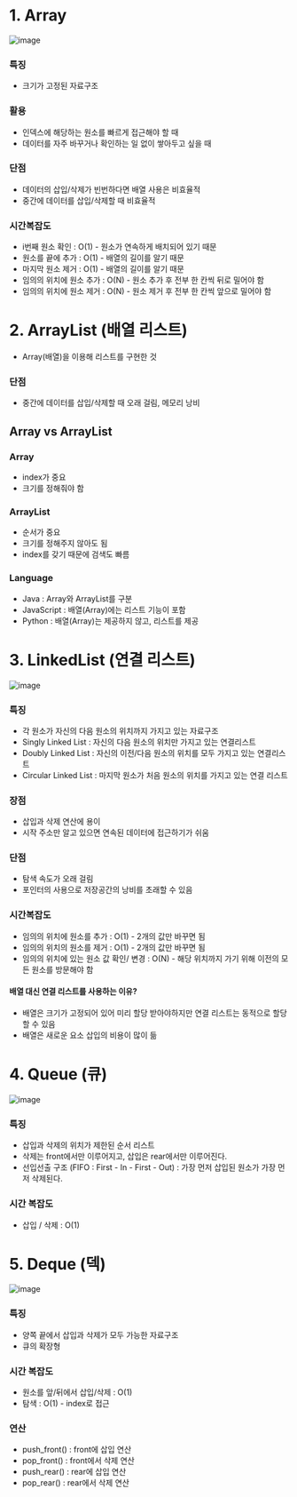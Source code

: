 # 1. Array

![image](https://user-images.githubusercontent.com/61968474/94548701-12432780-028c-11eb-9b17-df2c44d24f55.png)

### 특징

- 크기가 고정된 자료구조

### 활용

- 인덱스에 해당하는 원소를 빠르게 접근해야 할 때
- 데이터를 자주 바꾸거나 확인하는 일 없이 쌓아두고 싶을 때

### 단점

- 데이터의 삽입/삭제가 빈번하다면 배열 사용은 비효율적
- 중간에 데이터를 삽입/삭제할 때 비효율적

### 시간복잡도

- i번째 원소 확인 : O(1) - 원소가 연속하게 배치되어 있기 때문
- 원소를 끝에 추가 : O(1) - 배열의 길이를 알기 때문
- 마지막 원소 제거 : O(1) - 배열의 길이를 알기 때문
- 임의의 위치에 원소 추가 : O(N) - 원소 추가 후 전부 한 칸씩 뒤로 밀어야 함
- 임의의 위치에 원소 제거 : O(N) - 원소 제거 후 전부 한 칸씩 앞으로 밀어야 함

# 2. ArrayList (배열 리스트)

- Array(배열)을 이용해 리스트를 구현한 것

### 단점

- 중간에 데이터를 삽입/삭제할 때 오래 걸림, 메모리 낭비

## Array vs ArrayList

### Array

- index가 중요
- 크기를 정해줘야 함

### ArrayList

- 순서가 중요
- 크기를 정해주지 않아도 됨
- index를 갖기 때문에 검색도 빠름

### Language

- Java : Array와 ArrayList를 구분
- JavaScript : 배열(Array)에는 리스트 기능이 포함
- Python : 배열(Array)는 제공하지 않고, 리스트를 제공

# 3. LinkedList (연결 리스트)

![image](https://user-images.githubusercontent.com/61968474/94561461-ff861e00-029e-11eb-92bd-7b0bef266e20.png)

### 특징

- 각 원소가 자신의 다음 원소의 위치까지 가지고 있는 자료구조
- Singly Linked List : 자신의 다음 원소의 위치만 가지고 있는 연결리스트
- Doubly Linked List : 자신의 이전/다음 원소의 위치를 모두 가지고 있는 연결리스트
- Circular Linked List : 마지막 원소가 처음 원소의 위치를 가지고 있는 연결 리스트

### 장점

- 삽입과 삭제 연산에 용이
- 시작 주소만 알고 있으면 연속된 데이터에 접근하기가 쉬움

### 단점

- 탐색 속도가 오래 걸림
- 포인터의 사용으로 저장공간의 낭비를 초래할 수 있음

### 시간복잡도

- 임의의 위치에 원소를 추가 : O(1) - 2개의 값만 바꾸면 됨
- 임의의 위치의 원소를 제거 : O(1) - 2개의 값만 바꾸면 됨
- 임의의 위치에 있는 원소 값 확인/ 변경 : O(N) - 해당 위치까지 가기 위해 이전의 모든 원소를 방문해야 함

#### 배열 대신 연결 리스트를 사용하는 이유?

- 배열은 크기가 고정되어 있어 미리 할당 받아야하지만 연결 리스트는 동적으로 할당할 수 있음
- 배열은 새로운 요소 삽입의 비용이 많이 듦

# 4. Queue (큐)

![image](https://user-images.githubusercontent.com/61968474/94561522-19bffc00-029f-11eb-91dc-dc0007fd8b80.png)

### 특징

- 삽입과 삭제의 위치가 제한된 순서 리스트
- 삭제는 front에서만 이루어지고, 삽입은 rear에서만 이루어진다.
- 선입선출 구조 (FIFO : First - In - First - Out) : 가장 먼저 삽입된 원소가 가장 먼저 삭제된다.

### 시간 복잡도

- 삽입 / 삭제 : O(1)

# 5. Deque (덱)

![image](https://user-images.githubusercontent.com/61968474/94561565-27758180-029f-11eb-84e1-64fb9a14d550.png)

### 특징

- 양쪽 끝에서 삽입과 삭제가 모두 가능한 자료구조
- 큐의 확장형

### 시간 복잡도

- 원소를 앞/뒤에서 삽입/삭제 : O(1)
- 탐색 : O(1) - index로 접근

### 연산

- push_front() : front에 삽입 연산
- pop_front() : front에서 삭제 연산
- push_rear() : rear에 삽입 연산
- pop_rear() : rear에서 삭제 연산
